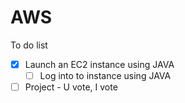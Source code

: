 AWS
===
To do list
- [X] Launch an EC2 instance using JAVA
  - [ ] Log into to instance using JAVA
- [ ] Project - U vote, I vote
